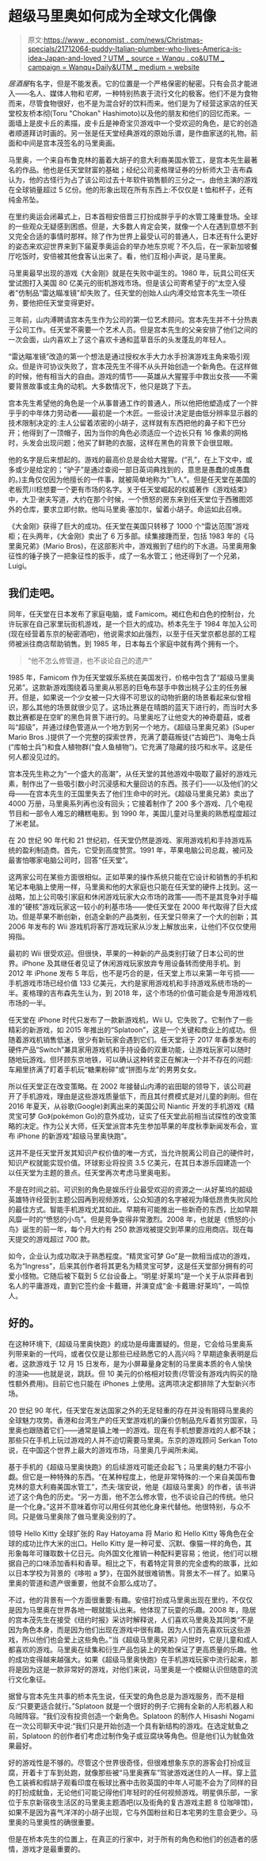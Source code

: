 # 超级马里奥如何成为全球文化偶像

> 原文:[https://www . economist . com/news/Christmas-specials/21712064-puddy-Italian-plumber-who-lives-America-is-idea-Japan-and-loved？UTM _ source = Wanqu . co&UTM _ campaign = Wanqu+Daily&UTM _ medium = website](https://www.economist.com/news/christmas-specials/21712064-pudgy-italian-plumber-who-lives-america-was-conceived-japan-and-loved?utm_source=wanqu.co&utm_campaign=Wanqu+Daily&utm_medium=website)

*居酒屋*有名字，但是不能发表。它的位置是一个严格保密的秘密。只有会员才能进入——名人、媒体人物和*宅男*，一种特别热衷于流行文化的极客。他们不是为食物而来，尽管食物很好，也不是为混合好的饮料而来。他们是为了经营这家店的任天堂校友桥本彻(Toru "Chokan" Hashimoto)以及他的朋友和他们的回忆而来。一面墙上是皮卡丘的素描，皮卡丘是神奇宝贝游戏中一个受欢迎的角色，是它的创造者顺道拜访时画的。另一张是任天堂经典游戏的原始乐谱，是作曲家送的礼物。前面和中间是宫本茂签名的马里奥画。

马里奥，一个来自布鲁克林的蓄着大胡子的意大利裔美国水管工，是宫本先生最著名的作品。他也是任天堂财富的基础；经纪公司麦格理证券的分析师大卫·吉布森认为，他的古怪行为占了该公司过去十年软件销售额的三分之一。由他主演的游戏在全球销量超过 5 亿份。他的形象出现在所有东西上:不仅仅是 t 恤和杯子，还有纯金吊坠。

在里约奥运会闭幕式上，日本首相安倍晋三打扮成胖乎乎的水管工隆重登场。全球的一些观众无疑感到困惑。但是，大多数人肯定会笑，就像一个人在遇到意想不到又完全合适的事情时那样。除了作为世界上最受认可的普通人，日本还有什么更好的姿态来欢迎世界来到下届夏季奥运会的举办地东京呢？不久后，在一家新加坡餐厅吃饭时，安倍被其他食客认出来了。看，他们互相小声说，是马里奥。

马里奥最早出现的游戏《大金刚》就是在失败中诞生的。1980 年，玩具公司任天堂试图打入美国 80 亿美元的街机游戏市场。但是该公司寄希望于的“太空入侵者”仿制品“雷达瞄准镜”却失败了。任天堂的创始人山内溥交给宫本先生一项任务，要他把任天堂变得更好。

三年前，山内溥聘请宫本先生作为公司的第一位艺术顾问。宫本先生并不十分热衷于公司工作。任天堂不需要一个艺术人员。但是宫本先生的父亲安排了他们之间的一次会面，山内喜欢上了这个喜欢卡通和蓝草音乐的头发蓬乱的年轻人。

“雷达瞄准镜”改造的第一个想法是通过授权水手大力水手扮演游戏主角来吸引观众。但是许可协议失败了，宫本茂先生不得不从头开始创造一个新角色。在这样做的时候，他有相当大的自由。游戏的情节——英雄从大猩猩手中救出女孩——不需要背景故事或主角的动机。大多数情况下，他只是跳了下去。

宫本先生希望他的角色是一个从事普通工作的普通人，所以他把他塑造成了一个胖乎乎的中年体力劳动者——最初是一个木匠。一些设计决定是由低分辨率显示器的技术限制决定的:主人公留着浓密的小胡子，这样就有东西把他的鼻子和下巴分开；他得到了一顶帽子，因为当你的角色必须适应一个边长只有 16 像素的网格时，头发会出现问题；他买了鲜艳的衣服，这样在黑色的背景下会很显眼。

他的名字是后来想起的。游戏的最高价总是会给大猩猩。(“孔”，在上下文中，或多或少是给定的；“驴子”是通过查阅一部日英词典找到的，意思是愚蠢的或愚蠢的。)主角仅仅因为他擅长的一件事，就被简单地称为“飞人”。但是任天堂在美国的老板荒川稔想要一个更有市场的名字。关于任天堂崛起的权威著作《游戏结束》中，大卫·谢夫写道，大约在那个时候，一个愤怒的房东来到任天堂位于西雅图郊外的仓库，要求立即付款。他叫马里奥·塞加尔，留着小胡子。命运如此召唤。

《大金刚》获得了巨大的成功。任天堂在美国只转移了 1000 个“雷达范围”游戏柜；在头两年，《大金刚》卖出了 6 万多部。续集接踵而至，包括 1983 年的《马里奥兄弟》(Mario Bros)，在这部影片中，游戏搬到了纽约的下水道。马里奥用象征性的锤子换了一把象征性的扳手，成了一名水管工；他还得到了一个兄弟，Luigi。

## 我们走吧。

同年，任天堂在日本发布了家庭电脑，或 Famicom。褐红色和白色的控制台，允许玩家在自己家里玩街机游戏，是一个巨大的成功。桥本先生于 1984 年加入公司(现在经营着东京的秘密酒吧)，他说需求如此强烈，以至于任天堂京都总部的工程师被派往商店帮助销售。到 1985 年，日本每五个家庭中就有两个拥有一个。

> “他不怎么修管道，也不谈论自己的遗产”

1985 年，Famicom 作为任天堂娱乐系统在美国发行，价格中包含了“超级马里奥兄弟”。这款新游戏围绕着马里奥从邪恶的巨龟布瑟手中救出桃子公主的任务展开。但是，如果说一个少女被一只大得不可思议的动物折磨的场景看起来似曾相识，那么其他的场景就很少见了。这场比赛是在晴朗的蓝天下进行的，而当时大多数比赛都是在空旷的黑色背景下进行的。马里奥吃了让他变大的神奇蘑菇，或者叫“超级”，并通过绿色管道从一个地方到另一个地方。《超级马里奥兄弟》(Super Mario Bros .)提供了一个完整的探索世界，充满了蘑菇叛徒(“古姆巴”)、海龟士兵(“库帕士兵”)和食人植物群(“食人鱼植物”)。它充满了隐藏的技巧和水平。这是任何人都没见过的。

宫本茂先生称之为“一个盛大的高潮”，从任天堂的其他游戏中吸取了最好的游戏元素，制作出了一些吸引数小时沉浸感和大量回访的东西。孩子们——以及他们的父母——在宫本先生的王国里失去了他们生命中的时光。《超级马里奥兄弟》卖出了 4000 万册，马里奥系列再也没有回头；它接着制作了 200 多个游戏、几个电视节目和一部令人难忘的糟糕电影。到 1990 年，美国儿童对马里奥的熟悉程度超过了米老鼠。

在 20 世纪 90 年代和 21 世纪初，任天堂仍然是游戏、家用游戏机和手持游戏系统的盈利制造商。首先，它受到高度赞赏。1991 年，苹果电脑公司总裁，被问及最害怕哪家电脑公司时，回答“任天堂”。

这两家公司在某些方面很相似。正如苹果的操作系统只能在它设计和销售的手机和笔记本电脑上使用一样，马里奥和他的大家庭也只能在任天堂的硬件上找到。这一战略，加上公司吸引家庭和休闲游戏玩家大众市场的政策——而不是其竞争对手瞄准的“硬核”游戏玩家这一较小的利基市场——使任天堂在 2000 年代取得了巨大成功。但是苹果不断创新，创造全新的产品类别，任天堂只带来了一个大的创新；其 2006 年发布的 Wii 游戏机将客厅游戏玩家从沙发上解放出来，让他们不仅仅使用拇指。



最初的 Wii 很受欢迎。但很快，苹果的一种新的产品类别打破了日本公司的世界。iPhone 及其继任者见证了休闲游戏玩家放弃专用设备转而使用手机。到 2012 年 iPhone 发布 5 年后，也不是巧合的是，任天堂上市以来第一年亏损——手机游戏市场已经价值 133 亿美元，大约是家用游戏机和手持游戏系统市场的一半。麦格理的吉布森先生认为，到 2018 年，这个市场的价值可能会是专用游戏机市场的一半。

任天堂在 iPhone 时代只发布了一款新游戏机，Wii U。它失败了。它制作了一些精彩的新游戏，如 2015 年推出的“Splatoon”，这是一个关键和商业上的成功。但随着游戏机销售低迷，很少有新玩家会遇到它们。任天堂将于 2017 年春季发布的硬件产品“Switch”兼具家用游戏机和手持设备的双重功能，让游戏玩家可以随时随地玩游戏。但环顾东京地铁，可以确认这种转变正在解决一个并不存在的问题:车厢里挤满了盯着手机玩“糖果粉碎”或“拼图与龙”的男男女女。

所以任天堂正在改变策略。在 2002 年接替山内溥的岩田聪的领导下，该公司避开了手机游戏，理由是这些游戏质量低下，而且其付费模式是对儿童的剥削。但在 2016 年夏天，从谷歌(Google)剥离出来的美国公司 Niantic 开发的手机游戏《精灵宝可梦 Go》(pokémon Go)的意外成功，证实了任天堂此前相当试探性的改变策略的决定。作为公关大师，任天堂派宫本先生参加苹果的年度秋季新闻发布会，宣布 iPhone 的新游戏“超级马里奥快跑”。

这并不是任天堂开发其知识产权价值的唯一方式，当允许脱离公司自己的硬件时，知识产权就能实现价值。环球影业将投资 3.5 亿美元，在其日本游乐园建造一个以任天堂为主题的景点。任天堂再次考虑马里奥电影。

不是在时间之前。可识别的角色是娱乐行业最受欢迎的资源之一:从好莱坞的超级英雄特许经营到主题公园再到视频游戏，公众知道的名字被视为降低昂贵失败风险的最佳方式。智能手机游戏尤其如此。早期有可能推出一些新奇的东西，比如早期风靡一时的“愤怒的小鸟”。但是竞争变得非常激烈。2008 年，也就是《愤怒的小鸟》诞生的前一年，每个月大约有 250 款游戏被提交到苹果的应用商店。现在每天提交的游戏超过 700 款。

如今，企业认为成功取决于熟悉程度。“精灵宝可梦 Go”是一款相当成功的游戏，名为“Ingress”，后来其创作者将其更名为精灵宝可梦，这是任天堂部分拥有的可爱小怪物。它随后被下载到 5 亿台设备上。“明星:好莱坞”是一个关于从崇拜者到名人的平庸游戏，直到它签约金·卡戴珊，并演变成“金·卡戴珊:好莱坞”，一鸣惊人。

## 好的。

在这种环境下,《超级马里奥快跑》的成功是毋庸置疑的。但是，它会给马里奥系列带来新的一代吗，或者仅仅是让那些已经熟悉它的人高兴吗？早期迹象表明是后者。这款游戏于 12 月 15 日发布，是为小屏幕量身定制的马里奥本质的令人愉快的渲染——也就是说，跳跃。但 10 美元的价格相对较贵(尽管没有游戏内购买的隐性额外费用)。目前它也只能在 iPhones 上使用。这两项决定都排除了大型新兴市场。

20 世纪 90 年代，任天堂在发达国家之外的无足轻重的存在并没有阻碍马里奥的全球魅力攻势。香港和台湾生产的任天堂游戏机的廉价仿制品充斥着贫穷国家，马里奥也跟随着它们——通常是镇上唯一的游戏。现在有手机想要游戏的人都不缺；那些只在手机上玩过游戏的人并不迫切需要马里奥。东京的游戏顾问 Serkan Toto 说，在中国这个世界上最大的游戏市场，马里奥几乎闻所未闻。

基于手机的《超级马里奥快跑》的后续游戏可能还会起飞；马里奥的魅力不容小觑。但它是一种特殊的东西。“在某种程度上，他是非常特殊的:一个来自美国布鲁克林的意大利裔美国水管工”，杰夫·瑞安说，他是《超级马里奥》的作者，该书讲述了这个角色的历史。“另一方面，他不怎么修水管，也不谈论自己的传统。他只是一个化身。”这并不意味着你可以用任何其他化身来代替他。他很特别，与众不同。只是做马里奥除了做马里奥没别的了。



领导 Hello Kitty 全球扩张的 Ray Hatoyama 将 Mario 和 Hello Kitty 等角色在全球的成功比作大米的出口。Hello Kitty 是一种可爱、沉默、像猫一样的角色，其形象每年可赚取数十亿日元。向外国文化推销一种配料更容易；他说，他们可以根据自己的口味添加香料和香草。相比之下，有着特定背景的完全虚构的故事，比如以日本学校为背景的《哆啦 a 梦》，在国外就很难销售。背景太不一样了。如果马里奥的管道和遗产很重要，他就不会那么成功了。

不过，他的背景有一个方面很重要:有趣。安倍打扮成马里奥出现在里约，不仅仅是因为马里奥在世界各地一眼就能认出来。他体现了玩耍的乐趣。2008 年，隐居的宫本茂先生在接受《纽约时报》采访时解释说，人们喜欢马里奥及其同类“不是因为角色本身，而是因为他们出现在游戏中很有趣。因为人们首先喜欢玩这些游戏，所以他们也会爱上这些角色。”当《超级马里奥兄弟》问世时，它是儿童和成人都喜欢的游戏。马里奥在续集和衍生产品包装上的笑脸保证了更高质量的乐趣。他的成功变得越来越强大。如果《超级马里奥快跑》在手机游戏玩家中流行起来，那将是因为这是一款非常好的游戏，对他们来说，马里奥是一个模糊认识但随意的流行文化象征。





据曾与宫本先生共事的桥本先生说，任天堂的角色总是为游戏服务，而不是相反:“只要更适合就行。”Splatoon 就是一个很好的例子:它拥有全新的人形机器人和乌贼阵容。“我们没有投资创造一个新角色。Splatoon 的制作人 Hisashi Nogami 在一次公司聊天中说:“我们只是开始创造一个具有新结构的游戏。在选定鱿鱼之前，Splatoon 的创作者们考虑过制作兔子或豆腐块等角色。但是他们认为鱿鱼效果最好。

好的游戏性是不够的。尽管这个世界很奇怪，但很难想象东京的游客会打扮成豆腐，开着卡丁车到处跑，就像那些被“马里奥赛车”驾驶游戏迷住的人一样。穿上蓝色工装裤和假胡子观看印度在板球比赛中击败英国的中年人可能不会为了同样的目的打扮成鱿鱼，无论他们可能记得他们年轻时的任何视频游戏。明星俱乐部，一家位于东京新宿夜生活区的马里奥主题酒吧(以及街角的复古游戏主题 8 位咖啡馆)，如果不是因为喜气洋洋的小胡子出现，它与外国粉丝和日本宅男的生意会更少。马里奥的马里奥性的确很重要。

但是在桥本先生的位置上，在真正的行家中，对于所有的角色和他们的创造者的感情，游戏才是最重要的。



